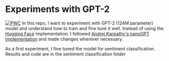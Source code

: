 # Experiments with GPT-2
[![PWC](https://img.shields.io/endpoint.svg?url=https://paperswithcode.com/badge/language-models-are-unsupervised-multitask/sentiment-analysis-on-imdb)](https://paperswithcode.com/sota/sentiment-analysis-on-imdb?p=language-models-are-unsupervised-multitask)
In this repo, I want to experiment with GPT-2 (124M parameter) model and understand how to train and fine tune it well. Instead of using the [Hugging Face](https://huggingface.co/) implementation, I followed [Andrej Karpathy's nanoGPT implementation](https://github.com/karpathy/nanoGPT/tree/master) and made changes wherever necessary.

As a first experiment, I fine tuned the model for sentiment classification. Results and code are in the sentiment classification folder

